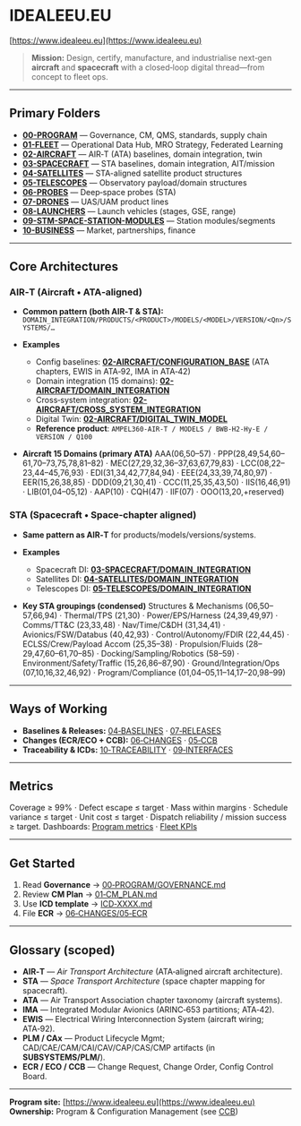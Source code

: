 # IDEALEEU.EU

[https://www.idealeeu.eu](https://www.idealeeu.eu)

> **Mission:** Design, certify, manufacture, and industrialise next‑gen **aircraft** and **spacecraft** with a closed‑loop digital thread—from concept to fleet ops.

---

## Primary Folders 

* **[00-PROGRAM](./00-PROGRAM/)** — Governance, CM, QMS, standards, supply chain
* **[01-FLEET](./01-FLEET/)** — Operational Data Hub, MRO Strategy, Federated Learning
* **[02-AIRCRAFT](./02-AIRCRAFT/)** — AIR‑T (ATA) baselines, domain integration, twin
* **[03-SPACECRAFT](./03-SPACECRAFT/)** — STA baselines, domain integration, AIT/mission
* **[04-SATELLITES](./04-SATELLITES/)** — STA-aligned satellite product structures
* **[05-TELESCOPES](./05-TELESCOPES/)** — Observatory payload/domain structures
* **[06-PROBES](./06-PROBES/)** — Deep‑space probes (STA)
* **[07-DRONES](./07-DRONES/)** — UAS/UAM product lines
* **[08-LAUNCHERS](./08-LAUNCHERS/)** — Launch vehicles (stages, GSE, range)
* **[09-STM-SPACE-STATION-MODULES](./09-STM-SPACE-STATION-MODULES/)** — Station modules/segments
* **[10-BUSINESS](./10-BUSINESS/)** — Market, partnerships, finance

---

## Core Architectures

### AIR‑T (Aircraft • ATA‑aligned)

* **Common pattern (both AIR‑T & STA):**
  `DOMAIN_INTEGRATION/PRODUCTS/<PRODUCT>/MODELS/<MODEL>/VERSION/<Qn>/SYSTEMS/…`
* **Examples**

  * Config baselines: **[02-AIRCRAFT/CONFIGURATION_BASE](./02-AIRCRAFT/CONFIGURATION_BASE/)** (ATA chapters, EWIS in ATA‑92, IMA in ATA‑42)
  * Domain integration (15 domains): **[02-AIRCRAFT/DOMAIN_INTEGRATION](./02-AIRCRAFT/DOMAIN_INTEGRATION/)**
  * Cross‑system integration: **[02-AIRCRAFT/CROSS_SYSTEM_INTEGRATION](./02-AIRCRAFT/CROSS_SYSTEM_INTEGRATION/)**
  * Digital Twin: **[02-AIRCRAFT/DIGITAL_TWIN_MODEL](./02-AIRCRAFT/DIGITAL_TWIN_MODEL/)**
  * **Reference product**: `AMPEL360-AIR-T / MODELS / BWB-H2-Hy-E / VERSION / Q100`
* **Aircraft 15 Domains (primary ATA)**
  AAA(06,50–57) · PPP(28,49,54,60–61,70–73,75,78,81–82) · MEC(27,29,32,36–37,63,67,79,83) · LCC(08,22–23,44–45,76,93) · EDI(31,34,42,77,84,94) · EEE(24,33,39,74,80,97) · EER(15,26,38,85) · DDD(09,21,30,41) · CCC(11,25,35,43,50) · IIS(16,46,91) · LIB(01,04–05,12) · AAP(10) · CQH(47) · IIF(07) · OOO(13,20,+reserved)

### STA (Spacecraft • Space‑chapter aligned)

* **Same pattern as AIR‑T** for products/models/versions/systems.
* **Examples**

  * Spacecraft DI: **[03-SPACECRAFT/DOMAIN_INTEGRATION](./03-SPACECRAFT/DOMAIN_INTEGRATION/)**
  * Satellites DI: **[04-SATELLITES/DOMAIN_INTEGRATION](./04-SATELLITES/DOMAIN_INTEGRATION/)**
  * Telescopes DI: **[05-TELESCOPES/DOMAIN_INTEGRATION](./05-TELESCOPES/DOMAIN_INTEGRATION/)**
* **Key STA groupings (condensed)**
  Structures & Mechanisms (06,50–57,66,94) · Thermal/TPS (21,30) · Power/EPS/Harness (24,39,49,97) · Comms/TT&C (23,33,48) · Nav/Time/C&DH (31,34,41) · Avionics/FSW/Databus (40,42,93) · Control/Autonomy/FDIR (22,44,45) · ECLSS/Crew/Payload Accom (25,35–38) · Propulsion/Fluids (28–29,47,60–61,70–85) · Docking/Sampling/Robotics (58–59) · Environment/Safety/Traffic (15,26,86–87,90) · Ground/Integration/Ops (07,10,16,32,46,92) · Program/Compliance (01,04–05,11–14,17–20,98–99)

---

## Ways of Working

* **Baselines & Releases:**
  [04‑BASELINES](./00-PROGRAM/CONFIG_MGMT/04-BASELINES/) · [07‑RELEASES](./00-PROGRAM/CONFIG_MGMT/07-RELEASES/)
* **Changes (ECR/ECO + CCB):**
  [06‑CHANGES](./00-PROGRAM/CONFIG_MGMT/06-CHANGES/) · [05‑CCB](./00-PROGRAM/CONFIG_MGMT/05-CCB/)
* **Traceability & ICDs:**
  [10‑TRACEABILITY](./00-PROGRAM/CONFIG_MGMT/10-TRACEABILITY/) · [09‑INTERFACES](./00-PROGRAM/CONFIG_MGMT/09-INTERFACES/)

---

## Metrics

Coverage ≥ 99% · Defect escape ≤ target · Mass within margins · Schedule variance ≤ target · Unit cost ≤ target · Dispatch reliability / mission success ≥ target.
Dashboards: [Program metrics](./00-PROGRAM/DIGITAL_THREAD/10-METRICS/) · [Fleet KPIs](./01-FLEET/ANALYTICS_AND_AI/DASHBOARD_SPECS/)

---

## Get Started

1. Read **Governance** → [00‑PROGRAM/GOVERNANCE.md](./00-PROGRAM/GOVERNANCE.md)
2. Review **CM Plan** → [01‑CM_PLAN.md](./00-PROGRAM/CONFIG_MGMT/01-CM_PLAN.md)
3. Use **ICD template** → [ICD‑XXXX.md](./00-PROGRAM/CONFIG_MGMT/09-INTERFACES/ICD-XXXX.md)
4. File **ECR** → [06‑CHANGES/05‑ECR](./00-PROGRAM/CONFIG_MGMT/06-CHANGES/05-ECR/)

---

## Glossary (scoped)

* **AIR‑T** — *Air Transport Architecture* (ATA‑aligned aircraft architecture).
* **STA** — *Space Transport Architecture* (space chapter mapping for spacecraft).
* **ATA** — Air Transport Association chapter taxonomy (aircraft systems).
* **IMA** — Integrated Modular Avionics (ARINC‑653 partitions; ATA‑42).
* **EWIS** — Electrical Wiring Interconnection System (aircraft wiring; ATA‑92).
* **PLM / CAx** — Product Lifecycle Mgmt; CAD/CAE/CAM/CAI/CAV/CAP/CAS/CMP artifacts (in **SUBSYSTEMS/PLM/**).
* **ECR / ECO / CCB** — Change Request, Change Order, Config Control Board.

---

**Program site:** [https://www.idealeeu.eu](https://www.idealeeu.eu)
**Ownership:** Program & Configuration Management (see [CCB](./00-PROGRAM/CONFIG_MGMT/05-CCB/))


